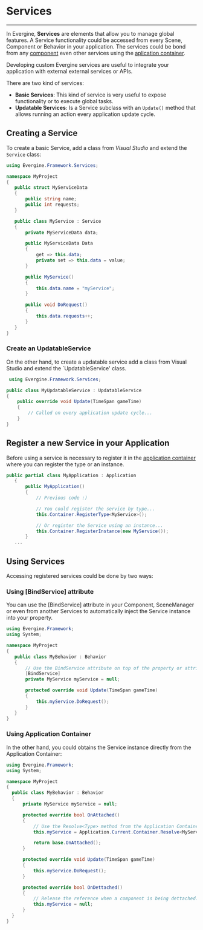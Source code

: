 # Services
---

In Evergine, **Services** are elements that allow you to manage global features. A Service functionality could be accessed from every Scene, Component or Behavior in your application. The services could be bond from any [component](component_arch/components/index.md) even other services using the [aplication container](application/index.md).

Developing custom Evergine services are useful to integrate your application with external external services or APIs.

There are two kind of services:
 
 * **Basic Services**: This kind of service is very useful to expose functionality or to execute global tasks.
 * **Updatable Services**: Is a Service subclass with an `Update()` method that allows running an action every application update cycle.

## Creating a Service
To create a basic Service, add a class from _Visual Studio_ and extend the `Service` class:
 
 ```csharp
 using Evergine.Framework.Services;

namespace MyProject
{
    public struct MyServiceData
    {
        public string name;
        public int requests;
    }

    public class MyService : Service
    {
        private MyServiceData data;

        public MyServiceData Data 
        {
            get => this.data;
            private set => this.data = value;
        }

        public MyService()
        {
            this.data.name = "myService";
        }

        public void DoRequest()
        {
            this.data.requests++;
        }        
    }
}

 ``` 

### Create an UpdatableService

On the other hand, to create a updatable service add a class from Visual Studio and extend the `UpdatableService' class.

```csharp
 using Evergine.Framework.Services;

public class MyUpdatableService : UpdatableService
{
    public override void Update(TimeSpan gameTime)
    {
        // Called on every application update cycle...
    }        
}

 ``` 

## Register a new Service in your Application

Before using a service is necessary to register it in the [application container](application/index.md) where you can register the type or an instance.

 ```csharp
 public partial class MyApplication : Application
    {
        public MyApplication()
        {
            // Previous code :)

            // You could register the service by type...
            this.Container.RegisterType<MyService>();

            // Or register the Service using an instance...
            this.Container.RegisterInstance(new MyService());            
        }
    ...
 ```

## Using Services

Accessing registered services could be done by two ways:

### Using [BindService] attribute

You can use the [BindService] attribute in your Component, SceneManager or even from another Services to automatically inject the Service instance into your property.

 ```csharp
using Evergine.Framework;
using System;

namespace MyProject
{
    public class MyBehavior : Behavior
    {
        // Use the BindService attribute on top of the property or attribute in which you want to inject the Service
        [BindService]
        private MyService myService = null;

        protected override void Update(TimeSpan gameTime)
        {
            this.myService.DoRequest();
        }
    }
}
 ```

 ### Using Application Container

 In the other hand, you could obtains the Service instance directly from the Application Container:

  ```csharp
using Evergine.Framework;
using System;

namespace MyProject
{
    public class MyBehavior : Behavior
    {
        private MyService myService = null;

        protected override bool OnAttached()
        {            
            // Use the Resolve<Type> method from the Application Container....
            this.myService = Application.Current.Container.Resolve<MyService>();

            return base.OnAttached();
        }

        protected override void Update(TimeSpan gameTime)
        {
            this.myService.DoRequest();
        }

        protected override bool OnDettached()
        {
            // Release the reference when a component is being dettached...
            this.myService = null;
        }
    }
}
 ```